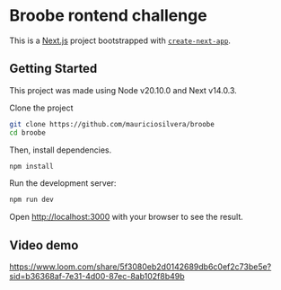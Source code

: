 # Broobe rontend challenge

This is a [Next.js](https://nextjs.org/) project bootstrapped with [`create-next-app`](https://github.com/vercel/next.js/tree/canary/packages/create-next-app).

## Getting Started

This project was made using Node v20.10.0 and Next v14.0.3.

Clone the project

```bash
git clone https://github.com/mauriciosilvera/broobe
cd broobe
```

Then, install dependencies.

```bash
npm install
```

Run the development server:

```bash
npm run dev
```

Open [http://localhost:3000](http://localhost:3000) with your browser to see the result.

## Video demo

https://www.loom.com/share/5f3080eb2d0142689db6c0ef2c73be5e?sid=b36368af-7e31-4d00-87ec-8ab102f8b49b
